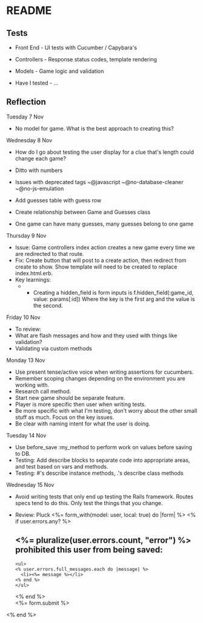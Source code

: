 # README

## Tests
* Front End - UI tests with Cucumber / Capybara's
* Controllers - Response status codes, template rendering
* Models - Game logic and validation

* Have I tested - ...

## Reflection

Tuesday 7 Nov
* No model for game. What is the best approach to creating this?

Wednesday 8 Nov
* How do I go about testing the user display for a clue that's length could change each game?
* Ditto with numbers
* Issues with deprecated tags ~@javascript ~@no-database-cleaner ~@no-js-emulation

* Add guesses table with guess row
* Create relationship between Game and Guesses class
* One game can have many guesses, many guesses belong to one game

Thursday 9 Nov
* Issue: Game controllers index action creates a new game every time we are redirected to that route.
* Fix: Create button that will post to a create action, then redirect from create to show. Show template will need to be created to replace index.html.erb.
* Key learnings:
  * - Creating a hidden_field is form inputs is f.hidden_field(:game_id, value: params[:id]) Where the key is the first arg and the value is the second.
  
Friday 10 Nov
* To review:
* What are flash messages and how and they used with things like validation?
* Validating via custom methods

Monday 13 Nov
* Use present tense/active voice when writing assertions for cucumbers.
* Remember scoping changes depending on the environment you are working with.
* Research call method.
* Start new game should be separate feature.
* Player is more specific then user when writing tests.
* Be more specific with what I'm testing, don't worry about the other small stuff as much. Focus on the key issues.
* Be clear with naming intent for what the user is doing.

Tuesday 14 Nov
* Use before_save :my_method to perform work on values before saving to DB.
* Testing: Add describe blocks to separate code into appropriate areas, and test based on vars and methods.
* Testing: #'s describe instance methods, .'s describe class methods

Wednesday 15 Nov
* Avoid writing tests that only end up testing the Rails framework. Routes specs tend to do this. Only test the things that you change.
* Review: Pluck
<%= form_with(model: user, local: true) do |form| %>
  <% if user.errors.any? %>
    <div id="error_explanation">
      <h2><%= pluralize(user.errors.count, "error") %> prohibited this user from being saved:</h2>

      <ul>
      <% user.errors.full_messages.each do |message| %>
        <li><%= message %></li>
      <% end %>
      </ul>
    </div>
  <% end %>

  <div class="actions">
    <%= form.submit %>
  </div>
<% end %>
